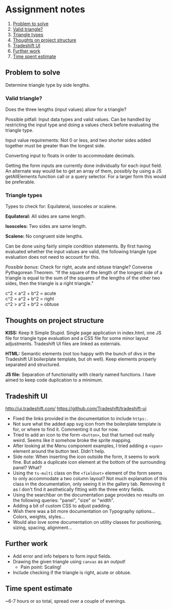 # Assignment notes

1. [Problem to solve](#problem-to-solve)
  1. [Valid triangle?](#valid-triangle?)
  2. [Triangle types](#triangle-types)
2. [Thoughts on project structure](#thoughts-on-project-structure)
3. [Tradeshift UI](#tradeshift-ui)
4. [Further work](#further-work)
5. [Time spent estimate](#time-spent-estimate)

## Problem to solve

Determine triangle type by side lengths.


### Valid triangle?

Does the three lengths (input values) allow for a triangle?

Possible pitfall: Input data types and valid values. Can be handled by
restricting the input type and doing a values check before evaluating the
triangle type.

Input value requirements: Not 0 or less, and two shorter sides added together
must be greater than the longest side.

Converting input to floats in order to accommodate decimals.

Getting the form inputs are currently done individually for each input field. An
alternate way would be to get an array of them, possibly by using a JS
getAllElements function call or a query selector. For a larger form this would
be preferable.


### Triangle types

Types to check for: Equilateral, isosceles or scalene.

**Equilateral:** All sides are same length.

**Isosceles:** Two sides are same length.

**Scalene:** No congruent side lengths.

Can be done using fairly simple condition statements. By first having evaluated
whether the input values are valid, the following triangle type evaluation does
not need to account for this.

*Possible bonus:* Check for right, acute and obtuse triangle? Converse Pythagorean
Theorem. "If the square of the length of the longest side of a triangle is equal
to the sum of the squares of the lengths of the other two sides, then the
triangle is a right triangle."

c^2 < a^2 + b^2 = acute  
c^2 = a^2 + b^2 = right  
c^2 > a^2 + b^2 = obtuse


## Thoughts on project structure

**KISS:** Keep It Simple Stupid. Single page application in index.html, one JS file
for triangle type evaluation and a CSS file for some minor layout adjustments.
Tradeshift UI files are linked as externals.

**HTML:** Semantic elements (not too happy with the bunch of divs in the Tradeshift
UI boilerplate template, but oh well). Keep elements properly separated and
structured.

**JS file:** Separation of functionality with clearly named functions. I have aimed
to keep code duplication to a minimum.


## Tradeshift UI

http://ui.tradeshift.com/
https://github.com/Tradeshift/tradeshift-ui

- Fixed the links provided in the documentation to include `https:`.
- Not sure what the added app svg icon from the boilerplate template is for, or where to find it. Commenting it out for now.
- Tried to add an icon to the form `<button>`, but that turned out really weird. Seems like it somehow broke the sprite mapping.
- After looking at the Menu component examples, I tried adding a `<span>` element around the button text. Didn't help.
- Side note: When inserting the icon outside the form, it seems to work fine. But adds a duplicate icon element at the bottom of the surrounding panel? What?
- Using the `ts-multi` class on the `<fieldset>` element of the form seems to only accommodate a two column layout? Not much explanation of this class in the documentation, only seeing it in the gallery tab. Removing it as I don't find it aesthetically fitting with the three entry fields.
- Using the searchbar on the documentation page provides no results on the following queries: "panel", "size" or "width".
- Adding a bit of custom CSS to adjust padding.
- Wish there was a bit more documentation on Typography options... Colors, weights, styles...
- Would also love some documentation on utility classes for positioning, sizing, spacing, alignment...


## Further work

- Add error and info helpers to form input fields.
- Drawing the given triangle using `canvas` as an output!
  - Pain point: Scaling!
- Include checking if the triangle is right, acute or obtuse.


## Time spent estimate

~6-7 hours or so total, spread over a couple of evenings.
